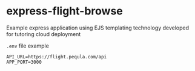 # express-flight-browse
Example express application using EJS templating technology developed for tutoring cloud deployment

`.env` file example
```
API_URL=https://flight.pequla.com/api
APP_PORT=3000
```
